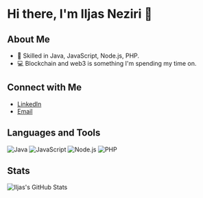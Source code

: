# Hi there, I'm Iljas Neziri 👋

## About Me
- 🌱 Skilled in  Java, JavaScript, Node.js, PHP.
- 💻 Blockchain and web3 is something I'm spending my time on.

## Connect with Me
- [LinkedIn](https://www.linkedin.com/in/iljasneziri/)
- [Email](mailto:iljasneziri7@gmail.com)

## Languages and Tools
![Java](https://img.shields.io/badge/-Java-black?style=flat-square&logo=java)
![JavaScript](https://img.shields.io/badge/-JavaScript-black?style=flat-square&logo=javascript)
![Node.js](https://img.shields.io/badge/-Node.js-black?style=flat-square&logo=node.js)
![PHP](https://img.shields.io/badge/-PHP-black?style=flat-square&logo=php)

## Stats
![Iljas's GitHub Stats](https://github-readme-stats.vercel.app/api?username=lazineziri&show_icons=true)
